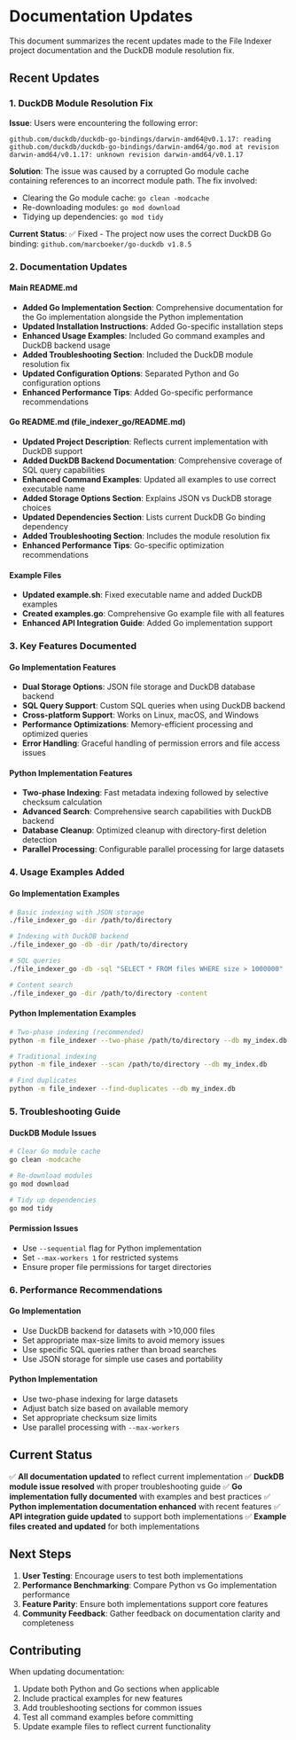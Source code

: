 # Documentation Updates

This document summarizes the recent updates made to the File Indexer project documentation and the DuckDB module resolution fix.

## Recent Updates

### 1. DuckDB Module Resolution Fix

**Issue**: Users were encountering the following error:
```
github.com/duckdb/duckdb-go-bindings/darwin-amd64@v0.1.17: reading github.com/duckdb/duckdb-go-bindings/darwin-amd64/go.mod at revision darwin-amd64/v0.1.17: unknown revision darwin-amd64/v0.1.17
```

**Solution**: The issue was caused by a corrupted Go module cache containing references to an incorrect module path. The fix involved:
- Clearing the Go module cache: `go clean -modcache`
- Re-downloading modules: `go mod download`
- Tidying up dependencies: `go mod tidy`

**Current Status**: ✅ Fixed - The project now uses the correct DuckDB Go binding: `github.com/marcboeker/go-duckdb v1.8.5`

### 2. Documentation Updates

#### Main README.md
- **Added Go Implementation Section**: Comprehensive documentation for the Go implementation alongside the Python implementation
- **Updated Installation Instructions**: Added Go-specific installation steps
- **Enhanced Usage Examples**: Included Go command examples and DuckDB backend usage
- **Added Troubleshooting Section**: Included the DuckDB module resolution fix
- **Updated Configuration Options**: Separated Python and Go configuration options
- **Enhanced Performance Tips**: Added Go-specific performance recommendations

#### Go README.md (file_indexer_go/README.md)
- **Updated Project Description**: Reflects current implementation with DuckDB support
- **Added DuckDB Backend Documentation**: Comprehensive coverage of SQL query capabilities
- **Enhanced Command Examples**: Updated all examples to use correct executable name
- **Added Storage Options Section**: Explains JSON vs DuckDB storage choices
- **Updated Dependencies Section**: Lists current DuckDB Go binding dependency
- **Added Troubleshooting Section**: Includes the module resolution fix
- **Enhanced Performance Tips**: Go-specific optimization recommendations

#### Example Files
- **Updated example.sh**: Fixed executable name and added DuckDB examples
- **Created examples.go**: Comprehensive Go example file with all features
- **Enhanced API Integration Guide**: Added Go implementation support

### 3. Key Features Documented

#### Go Implementation Features
- **Dual Storage Options**: JSON file storage and DuckDB database backend
- **SQL Query Support**: Custom SQL queries when using DuckDB backend
- **Cross-platform Support**: Works on Linux, macOS, and Windows
- **Performance Optimizations**: Memory-efficient processing and optimized queries
- **Error Handling**: Graceful handling of permission errors and file access issues

#### Python Implementation Features
- **Two-phase Indexing**: Fast metadata indexing followed by selective checksum calculation
- **Advanced Search**: Comprehensive search capabilities with DuckDB backend
- **Database Cleanup**: Optimized cleanup with directory-first deletion detection
- **Parallel Processing**: Configurable parallel processing for large datasets

### 4. Usage Examples Added

#### Go Implementation Examples
```bash
# Basic indexing with JSON storage
./file_indexer_go -dir /path/to/directory

# Indexing with DuckDB backend
./file_indexer_go -db -dir /path/to/directory

# SQL queries
./file_indexer_go -db -sql "SELECT * FROM files WHERE size > 1000000"

# Content search
./file_indexer_go -dir /path/to/directory -content
```

#### Python Implementation Examples
```bash
# Two-phase indexing (recommended)
python -m file_indexer --two-phase /path/to/directory --db my_index.db

# Traditional indexing
python -m file_indexer --scan /path/to/directory --db my_index.db

# Find duplicates
python -m file_indexer --find-duplicates --db my_index.db
```

### 5. Troubleshooting Guide

#### DuckDB Module Issues
```bash
# Clear Go module cache
go clean -modcache

# Re-download modules
go mod download

# Tidy up dependencies
go mod tidy
```

#### Permission Issues
- Use `--sequential` flag for Python implementation
- Set `--max-workers 1` for restricted systems
- Ensure proper file permissions for target directories

### 6. Performance Recommendations

#### Go Implementation
- Use DuckDB backend for datasets with >10,000 files
- Set appropriate max-size limits to avoid memory issues
- Use specific SQL queries rather than broad searches
- Use JSON storage for simple use cases and portability

#### Python Implementation
- Use two-phase indexing for large datasets
- Adjust batch size based on available memory
- Set appropriate checksum size limits
- Use parallel processing with `--max-workers`

## Current Status

✅ **All documentation updated** to reflect current implementation
✅ **DuckDB module issue resolved** with proper troubleshooting guide
✅ **Go implementation fully documented** with examples and best practices
✅ **Python implementation documentation enhanced** with recent features
✅ **API integration guide updated** to support both implementations
✅ **Example files created and updated** for both implementations

## Next Steps

1. **User Testing**: Encourage users to test both implementations
2. **Performance Benchmarking**: Compare Python vs Go implementation performance
3. **Feature Parity**: Ensure both implementations support core features
4. **Community Feedback**: Gather feedback on documentation clarity and completeness

## Contributing

When updating documentation:
1. Update both Python and Go sections when applicable
2. Include practical examples for new features
3. Add troubleshooting sections for common issues
4. Test all command examples before committing
5. Update example files to reflect current functionality